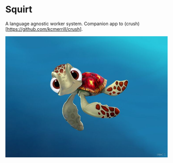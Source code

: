 # Squirt

A language agnostic worker system. Companion app to (crush)[https://github.com/kcmerrill/crush].

![squirt](../assets/squirt.jpg)
